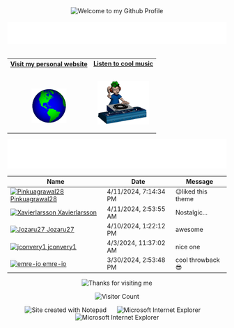 <!-- "Hero" Header -->
<div align="center">
  <img src="https://github.com/BrunnerLivio/brunnerlivio/blob/master/images/welcome.png?raw=true" style="max-width: 100%;" alt="Welcome to my Github Profile" />
  <br />
  <br />
  <img height="50" alt="My Name is Arthur and I like Java" src="images/personal_note.svg" />
  <br />
  <br />

</div>

<!-- Social -->
<table width="100%" align="center">
<tr>
<td align="center">
<a href="https://brunnerliv.io">
<strong>Visit my personal website </strong>
<br />
<br />
<br />

<p>

<img alt="Globe" height="80" src="images/globe.gif">
</a>
</p>

</td>


<td align="center">
<a href="https://www.youtube.com/watch?v=3YxaaGgTQYM&ab_channel=EvanescenceVEVO">
<strong>Listen to cool music</strong>
<br />
<br />


<p>
<img height="100" alt="Music" src="images/music.gif"> 
</a>
</p>

</td>
</tr>
</table>

<div align="center">
<a href="https://github.com/BrunnerLivio/brunnerlivio/issues/62#issuecomment-new"><img src="images/guestbook.svg"></a> 
</div>

<!-- Guestbook -->
| Name | Date | Message |
|---|---|---|
| <a href="https://github.com/Pinkuagrawal28"><img width="24" src="https://avatars.githubusercontent.com/u/92142824?s=24&u=dfb2bbf8b9f6d67c5e610abf061cba180aab825f&v=4" alt="Pinkuagrawal28" /> Pinkuagrawal28</a> |4/11/2024, 7:14:34 PM|😉liked this theme|
| <a href="https://github.com/Xavierlarsson"><img width="24" src="https://avatars.githubusercontent.com/u/125981375?s=24&u=dd309ef8f148ca1b115237daba2bc8751403a819&v=4" alt="Xavierlarsson" /> Xavierlarsson</a> |4/11/2024, 2:53:55 AM|Nostalgic...|
| <a href="https://github.com/Jozaru27"><img width="24" src="https://avatars.githubusercontent.com/u/55911630?s=24&u=ea291fcfc8257d2e9dfa98dc17b059d3d43d6ade&v=4" alt="Jozaru27" /> Jozaru27</a> |4/10/2024, 1:22:12 PM|awesome|
| <a href="https://github.com/jconvery1"><img width="24" src="https://avatars.githubusercontent.com/u/122577356?s=24&u=80cf37f1f549b48d8311a395d35e899b04561758&v=4" alt="jconvery1" /> jconvery1</a> |4/3/2024, 11:37:02 AM|nice one|
| <a href="https://github.com/emre-io"><img width="24" src="https://avatars.githubusercontent.com/u/99590816?s=24&v=4" alt="emre-io" /> emre-io</a> |3/30/2024, 2:53:48 PM|cool throwback 😎|
<!-- /Guestbook -->

<!-- Footer -->

<div align="center">

<img height="120" alt="Thanks for visiting me" width="100%" src="https://raw.githubusercontent.com/BrunnerLivio/brunnerlivio/master/images/marquee.svg" />
<br />

![Visitor Count](https://profile-counter.glitch.me/brunnerlivio/count.svg)


<img src="https://raw.githubusercontent.com/BrunnerLivio/brunnerlivio/master/images/notepad.gif" alt="Site created with Notepad" height="30" />
<!-- "margin-right: whatever;" -->
<span>&nbsp;&nbsp;&nbsp;&nbsp;</span>  
<img src="https://raw.githubusercontent.com/BrunnerLivio/brunnerlivio/master/images/ie_logo.gif" alt="Microsoft Internet Explorer" />
<span>&nbsp;&nbsp;&nbsp;&nbsp;</span>  
<img src="https://raw.githubusercontent.com/BrunnerLivio/brunnerlivio/master/images/noframes.gif" alt="Microsoft Internet Explorer" />

</div>
